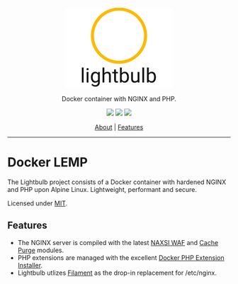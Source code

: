 <p align="center">
  <a href="https://github.com/cloudbitsio/lightbulb-alpine"><img width="240" src="lightbulb.svg"></a>
</p>
<p align="center">Docker container with NGINX and PHP.</p>
<p align="center">
  <img src="https://img.shields.io/docker/v/cloudbitsio/lightbulb-alpine?color=44CC11&sort=semver">
  <img src="https://img.shields.io/docker/image-size/cloudbitsio/lightbulb-alpine?color=44CC11&sort=semver">
  <img src="https://img.shields.io/docker/pulls/cloudbitsio/lightbulb-alpine?color=44CC11&sort=semver">
</p>
<p align="center">
  <a href="#docker-lemp">About</a> |
  <a href="#features">Features</a>
</p>

---

# Docker LEMP 

The Lightbulb project consists of a Docker container with hardened NGINX and PHP upon Alpine Linux. Lightweight, performant and secure.

Licensed under [MIT](./LICENSE).

## Features

- The NGINX server is compiled with the latest [NAXSI WAF](https://github.com/nbs-system/naxsi) and [Cache Purge](https://github.com/FRiCKLE/ngx_cache_purge/) modules.
- PHP extensions are managed with the excellent [Docker PHP Extension Installer](https://github.com/mlocati/docker-php-extension-installer).
- Lightbulb utlizes [Filament](https://github.com/cloudbitsio/filament) as the drop-in replacement for /etc/nginx.